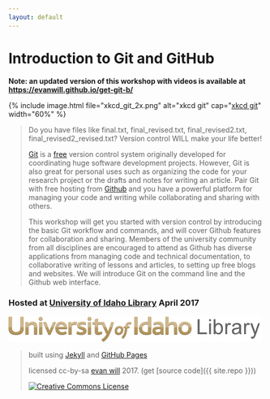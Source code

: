 ```yaml
---
layout: default
---
```


# Introduction to Git and GitHub 

**Note: an updated version of this workshop with videos is available at <https://evanwill.github.io/get-git-b/>**

{% include image.html file="xkcd_git_2x.png" alt="xkcd git" cap="<a href='https://xkcd.com/1597/' target='_blank'>xkcd git</a>" width="60%" %}

> Do you have files like final.txt, final_revised.txt, final_revised2.txt, final_revised2_revised.txt? Version control WILL make your life better! 
>
> [Git](https://git-scm.com/) is a [free](https://www.gnu.org/philosophy/free-sw.en.html) version control system originally developed for coordinating huge software development projects. 
> However, Git is also great for personal uses such as organizing the code for your research project or the drafts and notes for writing an article. 
> Pair Git with free hosting from [Github](https://github.com/) and you have a powerful platform for managing your code and writing while collaborating and sharing with others. 
>
> This workshop will get you started with version control by introducing the basic Git workflow and commands, and will cover Github features for collaboration and sharing. 
> Members of the university community from all disciplines are encouraged to attend as Github has diverse applications from managing code and technical documentation, to collaborative writing of lessons and articles, to setting up free blogs and websites. 
> We will introduce Git on the command line and the Github web interface.

### Hosted at [University of Idaho Library](http://www.lib.uidaho.edu/) April 2017

![University of Idaho Library logo](images/header-brand.png)

> built using [Jekyll](https://jekyllrb.com/) and [GitHub Pages](https://pages.github.com/)
>
> licensed cc-by-sa <a href="https://github.com/evanwill">evan will</a> 2017. (get [source code]({{ site.repo }}))
> 
> <a href="http://creativecommons.org/licenses/by-sa/4.0/" rel="license"><img style="border-width: 0;" src="https://i.creativecommons.org/l/by-sa/4.0/88x31.png" alt="Creative Commons License" /></a>
